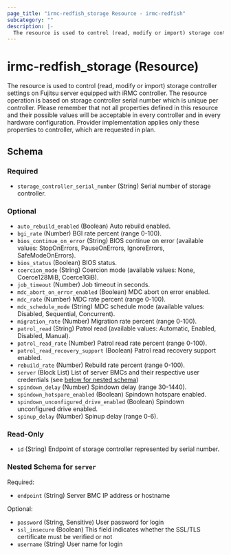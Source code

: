 ```yaml
---
page_title: "irmc-redfish_storage Resource - irmc-redfish"
subcategory: ""
description: |-
  The resource is used to control (read, modify or import) storage controller settings on Fujitsu server equipped with iRMC controller.
---
```


# irmc-redfish_storage (Resource)

The resource is used to control (read, modify or import) storage controller settings on Fujitsu server equipped with iRMC controller.
The resource operation is based on storage controller serial number which is unique per controller.
Please remember that not all properties defined in this resource and their possible values will be acceptable in every controller
and in every hardware configuration. Provider implementation applies only these properties to controller, which are requested in plan.


## Schema

### Required

- `storage_controller_serial_number` (String) Serial number of storage controller.

### Optional

- `auto_rebuild_enabled` (Boolean) Auto rebuild enabled.
- `bgi_rate` (Number) BGI rate percent (range 0-100).
- `bios_continue_on_error` (String) BIOS continue on error (available values: StopOnErrors, PauseOnErrors, IgnoreErrors, SafeModeOnErrors).
- `bios_status` (Boolean) BIOS status.
- `coercion_mode` (String) Coercion mode (available values: None, Coerce128MiB, Coerce1GiB).
- `job_timeout` (Number) Job timeout in seconds.
- `mdc_abort_on_error_enabled` (Boolean) MDC abort on error enabled.
- `mdc_rate` (Number) MDC rate percent (range 0-100).
- `mdc_schedule_mode` (String) MDC schedule mode (available values: Disabled, Sequential, Concurrent).
- `migration_rate` (Number) Migration rate percent (range 0-100).
- `patrol_read` (String) Patrol read (available values: Automatic, Enabled, Disabled, Manual).
- `patrol_read_rate` (Number) Patrol read rate percent (range 0-100).
- `patrol_read_recovery_support` (Boolean) Patrol read recovery support enabled.
- `rebuild_rate` (Number) Rebuild rate percent (range 0-100).
- `server` (Block List) List of server BMCs and their respective user credentials (see [below for nested schema](#nestedblock--server))
- `spindown_delay` (Number) Spindown delay (range 30-1440).
- `spindown_hotspare_enabled` (Boolean) Spindown hotspare enabled.
- `spindown_unconfigured_drive_enabled` (Boolean) Spindown unconfigured drive enabled.
- `spinup_delay` (Number) Spinup delay (range 0-6).

### Read-Only

- `id` (String) Endpoint of storage controller represented by serial number.

<a id="nestedblock--server"></a>
### Nested Schema for `server`

Required:

- `endpoint` (String) Server BMC IP address or hostname

Optional:

- `password` (String, Sensitive) User password for login
- `ssl_insecure` (Boolean) This field indicates whether the SSL/TLS certificate must be verified or not
- `username` (String) User name for login
